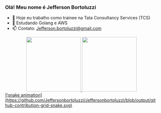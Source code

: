 ### Olá! Meu nome é Jefferson Bortoluzzi

- :telescope: Hoje eu trabalho como trainee na Tata Consultancy Services (TCS)
- :seedling: Estudando Golang e AWS
- :mailbox: Contato: Jefferson.bortoluzzi@gmail.com

<div align="center">
  <a href="https://github.com/Jeffersonbortoluzzi">
  <img height="180em" src="https://github-readme-stats.vercel.app/api?username=Jeffersonbortoluzzi&show_icons=true&theme=dracula&include_all_commits=true&count_private=true"/>
  <img height="180em" src="https://github-readme-stats.vercel.app/api/top-langs/?username=Jeffersonbortoluzzi&layout=compact&langs_count=7&theme=dracula"/>
        
</div>
![snake animation](https://github.com/Jeffersonbortoluzzi/Jeffersonbortoluzzi/blob/output/github-contribution-grid-snake.svg)
